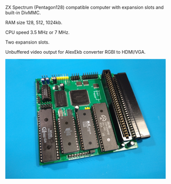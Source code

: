 ZX Spectrum (Pentagon128) compatible computer with expansion slots and built-in DivMMC.

RAM size 128, 512, 1024kb.

CPU speed 3.5 MHz or 7 MHz.

Two expansion slots.

Unbuffered video output for AlexEkb converter RGBI to HDMI/VGA.

![Top](img/PentaDiv2.jpg)
